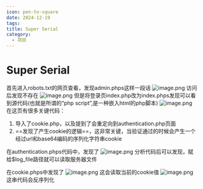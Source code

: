 ```yaml
---
icon: pen-to-square
date: 2024-12-19
tags: 
title: Super Serial
category:
  - 项目
---
```

# Super Serial
首先进入robots.txt的网页查看，发现admin.phps这样一段话
![image.png](https://cdn.jsdelivr.net/gh/fakeppa/blog-img/20241219204250.png)
访问后发现不存在
![image.png](https://cdn.jsdelivr.net/gh/fakeppa/blog-img/20241219204334.png)
但是将登录页index.php改为index.phps发现可以看到源代码(也就是所谓的“php script”,是一种嵌入html的php脚本)
![image.png](https://cdn.jsdelivr.net/gh/fakeppa/blog-img/20241219205640.png)
在这页有很多关键代码：
1. 导入了cookie.php，以及提到了会重定向到authentication.php页面
2. ==发现了产生cookie的逻辑==，这非常关键，当验证通过的时候会产生一个经过url和base64编码的序列化字符串cookie


在authentication.phps代码中，发现了
![image.png](https://cdn.jsdelivr.net/gh/fakeppa/blog-img/20241219205005.png)
分析代码后可以发现，赋给$log_file路径就可以读取服务器文件

在cookie.phps中发现了
![image.png](https://cdn.jsdelivr.net/gh/fakeppa/blog-img/20241219210714.png)
这会读取当前的cookie值
![image.png](https://cdn.jsdelivr.net/gh/fakeppa/blog-img/20241219210507.png)
这串代码会反序列化
